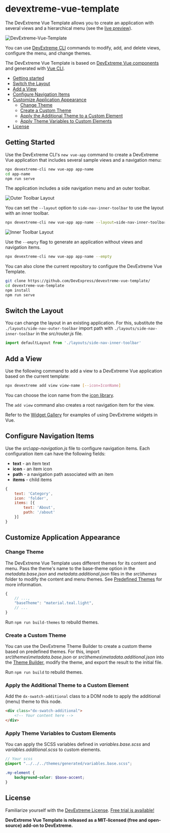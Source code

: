 # devextreme-vue-template

The DevExtreme Vue Template allows you to create an application with several views and a hierarchical menu (see the [live preview](https://devexpress.github.io/devextreme-vue-template/)).

![DevExtreme-Vue-Template](https://user-images.githubusercontent.com/2280467/74528319-0d1dac00-4f39-11ea-964f-b7bc4878c63b.png)

You can use [DevExtreme CLI](https://github.com/DevExpress/devextreme-cli) commands to modify, add, and delete views, configure the menu, and change themes.

The DevExtreme Vue Template is based on [DevExtreme Vue components](https://github.com/devexpress/devextreme-vue) and generated with [Vue CLI](https://cli.vuejs.org/).

* [Getting started](#getting-started)
* [Switch the Layout](#switch-layout)
* [Add a View](#add-view)
* [Configure Navigation Items](#configure-nav-items)
* [Customize Application Appearance](#customize-application-appearance)
  * [Change Theme](#change-theme)
  * [Create a Custom Theme](#create-custom-theme)
  * [Apply the Additional Theme to a Custom Element](#apply-additional-theme-to-custom-element)
  * [Apply Theme Variables to Custom Elements](#apply-theme-variables)
* [License](#license)

## <a name="getting-started"></a>Getting Started

Use the DevExtreme CLI's `new vue-app` command to create a DevExtreme Vue application that includes several sample views and a navigation menu:

```bash
npx devextreme-cli new vue-app app-name
cd app-name
npm run serve
```

The application includes a side navigation menu and an outer toolbar.

![Outer Toolbar Layout](https://user-images.githubusercontent.com/2280467/56042969-f1f47580-5d44-11e9-9310-29dcb0fbff6c.png)

You can set the `--layout` option to `side-nav-inner-toolbar` to use the layout with an inner toolbar.

```bash
npx devextreme-cli new vue-app app-name --layout=side-nav-inner-toolbar
```

![Inner Toolbar Layout](https://user-images.githubusercontent.com/2280467/56042973-f3be3900-5d44-11e9-98e3-1a03d0ed1fe3.png)

Use the `--empty` flag to generate an application without views and navigation items.

```bash
npx devextreme-cli new vue-app app-name --empty
```

You can also clone the current repository to configure the DevExtreme Vue Template.

```bash
git clone https://github.com/DevExpress/devextreme-vue-template/
cd devextreme-vue-template
npm install
npm run serve
```

## <a name="switch-layout"></a>Switch the Layout

You can change the layout in an existing application. For this, substitute the `./layouts/side-nav-outer-toolbar` import path with `./layouts/side-nav-inner-toolbar` in the *src/router.js* file.

```javascript
import defaultLayout from './layouts/side-nav-inner-toolbar'
```

## <a name="add-view"></a>Add a View

Use the following command to add a view to a DevExtreme Vue application based on the current template:

```bash
npx devextreme add view view-name [--icon=IconName]
```

You can choose the icon name from the [icon library](https://js.devexpress.com/Documentation/Guide/Themes/Icon_Library/).

The `add view` command also creates a root navigation item for the view.

Refer to the [Widget Gallery](https://js.devexpress.com/Demos/WidgetsGallery/) for examples of using DevExtreme widgets in Vue.

## <a name="configure-nav-items"></a>Configure Navigation Items

Use the *src\app-navigation.js* file to configure navigation items. Each configuration item can have the following fields:

- **text** - an item text
- **icon** - an item icon
- **path** - a navigation path associated with an item
- **items** - child items

```javascript
{
    text: 'Category',
    icon: 'folder',
    items: [{
        text: 'About',
        path: '/about'
    }]
}
```

## <a name="customize-application-appearance"></a>Customize Application Appearance

### <a name="change-theme"></a>Change Theme

The DevExtreme Vue Template uses different themes for its content and menu. Pass the theme's name to the base-theme option in the *metadata.base.json* and *metadata.additional.json* files in the *src\themes* folder to modify the content and menu themes. See [Predefined Themes](https://js.devexpress.com/Documentation/Guide/Themes/Predefined_Themes/) for more information.

```javascript
{
    // ...,
    "baseTheme": "material.teal.light",
    // ...
}
```

Run `npm run build-themes` to rebuild themes.

### <a name="create-custom-theme"></a>Create a Custom Theme

You can use the DevExtreme Theme Builder to create a custom theme based on predefined themes. For this, import *src\themes\metadata.base.json* or *src\themes\metadata.additional.json* into the [Theme Builder](https://js.devexpress.com/Documentation/Guide/Themes/Theme_Builder/), modify the theme, and export the result to the initial file.

Run `npm run build` to rebuild themes.

### <a name="apply-additional-theme-to-custom-element"></a>Apply the Additional Theme to a Custom Element

Add the `dx-swatch-additional` class to a DOM node to apply the additional (menu) theme to this node.

```html
<div class="dx-swatch-additional">
    <!-- Your content here -->
</div>
```

### <a name="apply-theme-variables"></a>Apply Theme Variables to Custom Elements

You can apply the SCSS variables defined in *variables.base.scss* and *variables.additional.scss* to custom elements.

```scss
// Your scss
@import "../../../themes/generated/variables.base.scss";

.my-element {
    background-color: $base-accent;
}
```

## <a name="license"></a>License

Familiarize yourself with the
[DevExtreme License](https://js.devexpress.com/Licensing/).
[Free trial is available!](http://js.devexpress.com/Buy/)

**DevExtreme Vue Template is released as a MIT-licensed (free and open-source) add-on to DevExtreme.**
